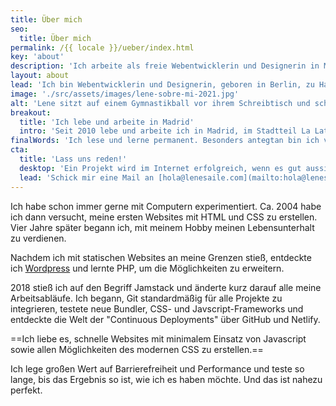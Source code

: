 ```yaml
---
title: Über mich
seo:
  title: Über mich
permalink: /{{ locale }}/ueber/index.html
key: 'about'
description: 'Ich arbeite als freie Webentwicklerin und Designerin in Madrid. Seit 2008 erstelle ich Websites und Webapps.'
layout: about
lead: 'Ich bin Webentwicklerin und Designerin, geboren in Berlin, zu Hause in Madrid. Seit 2008 erstelle ich Websites und Webapps. Ich habe mich auf maßgeschneiderte, kreative Websites spezialisiert, bei denen Barrierefreiheit und Leistung im Vordergrund stehen.'
image: './src/assets/images/lene-sobre-mi-2021.jpg'
alt: 'Lene sitzt auf einem Gymnastikball vor ihrem Schreibtisch und scheint zu arbeiten'
breakout:
  title: 'Ich lebe und arbeite in Madrid'
  intro: 'Seit 2010 lebe und arbeite ich in Madrid, im Stadtteil La Latina. Ich mache Projekte für Kunden aus aller Welt.'
finalWords: 'Ich lese und lerne permanent. Besonders antegtan bin ich von allem, was in den Bereichen Jamstack, Barrierefreiheit und Performance passiert. Ich betrachte mich nirgendwo als Expertin, da ich ständig optimiere und jeder Bereich unglaublich groß ist. Ich lerne schnell und flexibel und habe kein Problem damit, mich in neue Methoden und Techniken einzuarbeiten.'
cta:
  title: 'Lass uns reden!'
  desktop: 'Ein Projekt wird im Internet erfolgreich, wenn es gut aussieht, sich gut anfühlt und mit sauberer, sicherer Technik arbeitet. Seit 2008 kreiere ich überzeugende Web-Erlebnisse mit Liebe zum Detail.'
  lead: 'Schick mir eine Mail an [hola@lenesaile.com](mailto:hola@lenesaile.com) und erzähl mir von deinem Projekt oder was auch immer du im Sinn hast! Ich bin stets für ein Gespräch zu haben.'
---
```


Ich habe schon immer gerne mit Computern experimentiert. Ca. 2004 habe ich dann versucht, meine ersten Websites mit HTML und CSS zu erstellen. Vier Jahre später begann ich, mit meinem Hobby meinen Lebensunterhalt zu verdienen.

Nachdem ich mit statischen Websites an meine Grenzen stieß, entdeckte ich [Wordpress](/de/blog/einige-gedanken-zu-wordpress-im-jahr-2022/) und lernte PHP, um die Möglichkeiten zu erweitern.

2018 stieß ich auf den Begriff Jamstack und änderte kurz darauf alle meine Arbeitsabläufe. Ich begann, Git standardmäßig für alle Projekte zu integrieren, testete neue Bundler, CSS- und Javscript-Frameworks und entdeckte die Welt der "Continuous Deployments" über GitHub und Netlify.

==Ich liebe es, schnelle Websites mit minimalem Einsatz von Javascript sowie allen Möglichkeiten des modernen CSS zu erstellen.==

Ich lege großen Wert auf Barrierefreiheit und Performance und teste so lange, bis das Ergebnis so ist, wie ich es haben möchte. Und das ist nahezu perfekt.
